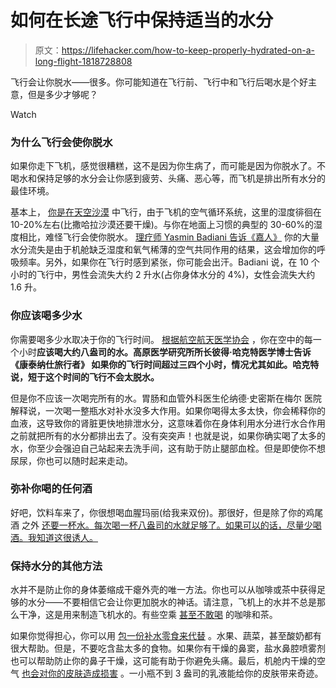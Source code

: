 # 如何在长途飞行中保持适当的水分

> 原文：<https://lifehacker.com/how-to-keep-properly-hydrated-on-a-long-flight-1818728808>

飞行会让你脱水——很多。你可能知道在飞行前、飞行中和飞行后喝水是个好主意，但是多少才够呢？

Watch

### 为什么飞行会使你脱水

如果你走下飞机，感觉很糟糕，这不是因为你生病了，而可能是因为你脱水了。不喝水和保持足够的水分会让你感到疲劳、头痛、恶心等，而飞机是排出所有水分的最佳环境。

基本上， [你是在天空沙漠](http://www.latimes.com/travel/la-tr-spot-long-flight-20170709-story.html) 中飞行，由于飞机的空气循环系统，这里的湿度徘徊在 10-20%左右(比撒哈拉沙漠还要干燥)。与你在地面上习惯的典型的 30-60%的湿度相比，难怪飞行会使你脱水。 [理疗师 Yasmin Badiani 告诉《嘉人》](http://www.marieclaire.co.uk/life/travel-dehydration-509326) 你的大量水分流失是由于机舱缺乏湿度和氧气稀薄的空气共同作用的结果，这会增加你的呼吸频率。另外，如果你在飞行时感到紧张，你可能会出汗。Badiani 说，在 10 个小时的飞行中，男性会流失大约 2 升水(占你身体水分的 4%)，女性会流失大约 1.6 升。

### 你应该喝多少水

你需要喝多少水取决于你的飞行时间。 [根据航空航天医学协会](https://www.asma.org/asma/media/asma/Travel-Publications/HEALTH-TIPS-FOR-AIRLINE-TRAVEL-Trifold-2013.pdf) ，你在空中的每一个小时**应该喝大约八盎司的水。高原医学研究所所长彼得·哈克特医学博士告诉《康泰纳仕旅行者》 如果你的飞行时间超过三四个小时，情况尤其如此。哈克特说，短于这个时间的飞行不会太脱水。**

但是你不应该一次喝完所有的水。胃肠和血管外科医生伦纳德·史密斯在梅尔 医院解释说，一次喝一整瓶水对补水没多大作用。如果你喝得太多太快，你会稀释你的血液，这导致你的肾脏更快地排泄水分，这意味着你在身体利用水分进行水合作用之前就把所有的水分都排出去了。没有突突声！也就是说，如果你确实喝了太多的水，你至少会强迫自己站起来去洗手间，这有助于防止腿部血栓。但是即使你不想尿尿，你也可以随时起来走动。

### 弥补你喝的任何酒

好吧，饮料车来了，你很想喝血腥玛丽(给我来双份)。那很好，但是除了你的鸡尾酒 之外 [还要一杯水。每次喝一杯八盎司的水就足够了。如果可以的话，尽量少喝酒。我知道这很诱人。](https://lifehacker.com/how-to-get-a-decent-nights-sleep-after-a-night-of-drink-1772869514) 

### 保持水分的其他方法

水并不是防止你的身体萎缩成干瘪外壳的唯一方法。你也可以从咖啡或茶中获得足够的水分——不要相信它会让你更加脱水的神话。请注意，飞机上的水并不总是那么干净，这是用来制造飞机水的。有些空乘 [甚至不敢喝](http://www.businessinsider.com/airplane-tap-water-tainted-epa-faa-fda-flight-attendants-avoid-study-video-2017-2?r=UK&IR=T) 的咖啡和茶。

如果你觉得担心，你可以用 [包一份补水零食来代替](https://lifehacker.com/these-foods-will-help-keep-you-hydrated-1786905602) 。水果、蔬菜，甚至酸奶都有很大帮助。但是，不要吃含盐太多的食物。如果你有干燥的鼻窦，盐水鼻腔喷雾剂也可以帮助防止你的鼻子干燥，这可能有助于你避免头痛。最后，机舱内干燥的空气 [也会对你的皮肤造成损害](https://www.ncbi.nlm.nih.gov/pubmed/22092950) 。一小瓶不到 3 盎司的乳液能给你的皮肤带来奇迹。